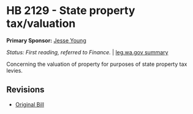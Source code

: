 # HB 2129 - State property tax/valuation
**Primary Sponsor:** [Jesse Young](/person/leg/jesse.young.md)

*Status: First reading, referred to Finance.* | [leg.wa.gov summary](https://app.leg.wa.gov/billsummary?BillNumber=2129&Year=2021)

Concerning the valuation of property for purposes of state property tax levies.

## Revisions
* [Original Bill](1/)